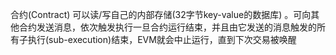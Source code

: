 合约(Contract)
可以读/写自己的内部存储(32字节key-value的数据库)
。可向其他合约发送消息，依次触发执行一旦合约运行结束，并且由它发送的消息触发的所有子执行(sub-execution)结束，EVM就会中止运行，直到下次交易被唤醒